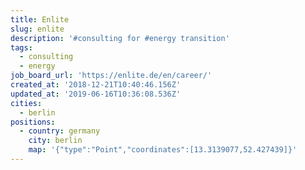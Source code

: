 ```yaml
---
title: Enlite
slug: enlite
description: '#consulting for #energy transition'
tags:
  - consulting
  - energy
job_board_url: 'https://enlite.de/en/career/'
created_at: '2018-12-21T10:40:46.156Z'
updated_at: '2019-06-16T10:36:08.536Z'
cities:
  - berlin
positions:
  - country: germany
    city: berlin
    map: '{"type":"Point","coordinates":[13.3139077,52.427439]}'
---
```



